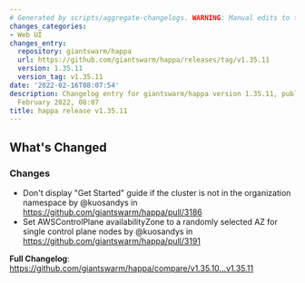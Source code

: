 ```yaml
---
# Generated by scripts/aggregate-changelogs. WARNING: Manual edits to this files will be overwritten.
changes_categories:
- Web UI
changes_entry:
  repository: giantswarm/happa
  url: https://github.com/giantswarm/happa/releases/tag/v1.35.11
  version: 1.35.11
  version_tag: v1.35.11
date: '2022-02-16T08:07:54'
description: Changelog entry for giantswarm/happa version 1.35.11, published on 16
  February 2022, 08:07
title: happa release v1.35.11
---
```


<!-- Release notes generated using configuration in .github/release.yml at master -->

## What's Changed
### Changes
* Don't display "Get Started" guide if the cluster is not in the organization namespace by @kuosandys in https://github.com/giantswarm/happa/pull/3186
* Set AWSControlPlane availabilityZone to a randomly selected AZ for single control plane nodes by @kuosandys in https://github.com/giantswarm/happa/pull/3191

**Full Changelog**: https://github.com/giantswarm/happa/compare/v1.35.10...v1.35.11
